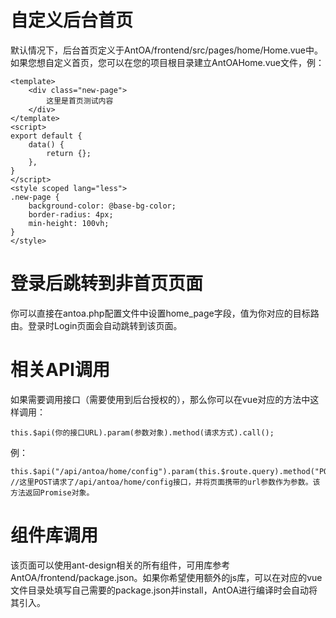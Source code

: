 # 自定义后台首页
默认情况下，后台首页定义于AntOA/frontend/src/pages/home/Home.vue中。如果您想自定义首页，您可以在您的项目根目录建立AntOAHome.vue文件，例：
```
<template>
	<div class="new-page">
		这里是首页测试内容
	</div>
</template>
<script>
export default {
	data() {
		return {};
	},
}
</script>
<style scoped lang="less">
.new-page {
	background-color: @base-bg-color;
	border-radius: 4px;
	min-height: 100vh;
}
</style>
```

# 登录后跳转到非首页页面
你可以直接在antoa.php配置文件中设置home_page字段，值为你对应的目标路由。登录时Login页面会自动跳转到该页面。

# 相关API调用
如果需要调用接口（需要使用到后台授权的），那么你可以在vue对应的方法中这样调用：
```
this.$api(你的接口URL).param(参数对象).method(请求方式).call();
```
例：
```
this.$api("/api/antoa/home/config").param(this.$route.query).method("POST").call();
//这里POST请求了/api/antoa/home/config接口，并将页面携带的url参数作为参数。该方法返回Promise对象。
```

# 组件库调用
该页面可以使用ant-design相关的所有组件，可用库参考AntOA/frontend/package.json。如果你希望使用额外的js库，可以在对应的vue文件目录处填写自己需要的package.json并install，AntOA进行编译时会自动将其引入。
